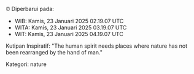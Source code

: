 ⏰ Diperbarui pada:
- WIB: Kamis, 23 Januari 2025 02.19.07 UTC
- WITA: Kamis, 23 Januari 2025 03.19.07 UTC
- WIT: Kamis, 23 Januari 2025 04.19.07 UTC

Kutipan Inspiratif:
"The human spirit needs places where nature has not been rearranged by the hand of man."


Kategori: nature

